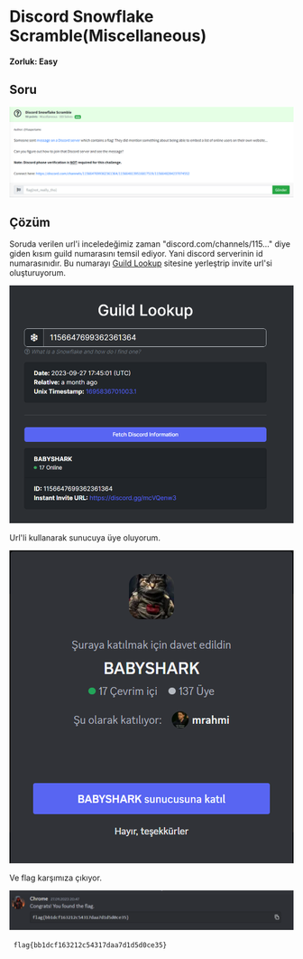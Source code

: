 # Discord Snowflake Scramble(Miscellaneous)
#### Zorluk: Easy

## Soru 
![Soru](https://github.com/K4lender/HuntressCTF23_WriteUps/blob/main/Miscellaneous/Discord_Snowflake_Scramble/Discord_Snowflake_Scramble.png)

## Çözüm

Soruda verilen url'i inceledeğimiz zaman "discord.com/channels/115..." diye giden kısım guild numarasını temsil ediyor. Yani discord serverinin id numarasınıdır. Bu numarayı [Guild Lookup](https://discordlookup.com/guild) sitesine yerleştrip invite url'si oluşturuyorum.

![](https://github.com/K4lender/HuntressCTF23_WriteUps/blob/main/Miscellaneous/Discord_Snowflake_Scramble/Screenshot_2.png)

Url'li kullanarak sunucuya üye oluyorum.

![](https://github.com/K4lender/HuntressCTF23_WriteUps/blob/main/Miscellaneous/Discord_Snowflake_Scramble/Screenshot_3.png)

Ve flag karşımıza çıkıyor.

![](https://github.com/K4lender/HuntressCTF23_WriteUps/blob/main/Miscellaneous/Discord_Snowflake_Scramble/Screenshot_4.png)

``` flag{bb1dcf163212c54317daa7d1d5d0ce35}```